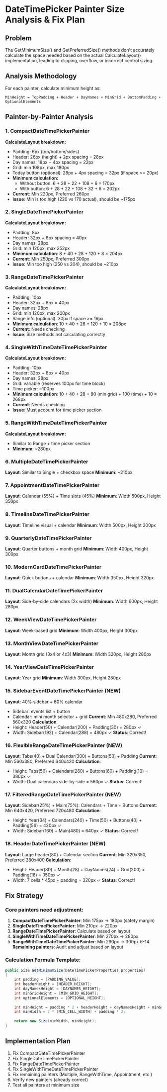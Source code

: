 # DateTimePicker Painter Size Analysis & Fix Plan

## Problem
The GetMinimumSize() and GetPreferredSize() methods don't accurately calculate the space needed based on the actual CalculateLayout() implementation, leading to clipping, overflow, or incorrect control sizing.

## Analysis Methodology
For each painter, calculate minimum height as:
```
MinHeight = TopPadding + Header + DayNames + MinGrid + BottomPadding + OptionalElements
```

## Painter-by-Painter Analysis

### 1. CompactDateTimePickerPainter
**CalculateLayout breakdown:**
- Padding: 6px (top/bottom/sides)
- Header: 26px (height) + 2px spacing = 28px
- Day names: 18px + 4px spacing = 22px
- Grid: min 108px, max 180px
- Today button (optional): 28px + 4px spacing = 32px (if space >= 20px)
- **Minimum calculation:**
  - Without button: 6 + 28 + 22 + 108 + 6 = 170px
  - With button: 6 + 28 + 22 + 108 + 32 + 6 = 202px
- **Current**: Min 220px, Preferred 260px
- **Issue**: Min is too high (220 vs 170 actual), should be ~175px

### 2. SingleDateTimePickerPainter
**CalculateLayout breakdown:**
- Padding: 8px
- Header: 32px + 8px spacing = 40px
- Day names: 28px
- Grid: min 120px, max 252px
- **Minimum calculation**: 8 + 40 + 28 + 120 + 8 = 204px
- **Current**: Min 250px, Preferred 300px
- **Issue**: Min too high (250 vs 204), should be ~210px

### 3. RangeDateTimePickerPainter
**CalculateLayout breakdown:**
- Padding: 10px
- Header: 32px + 8px = 40px
- Day names: 28px
- Grid: min 120px, max 200px
- Range info (optional): 30px if space >= 16px
- **Minimum calculation**: 10 + 40 + 28 + 120 + 10 = 208px
- **Current**: Needs checking
- **Issue**: Size methods not calculating correctly

### 4. SingleWithTimeDateTimePickerPainter
**CalculateLayout breakdown:**
- Padding: 10px
- Header: 32px + 8px = 40px
- Day names: 28px
- Grid: variable (reserves 100px for time block)
- Time picker: ~100px
- **Minimum calculation**: 10 + 40 + 28 + 80 (min grid) + 100 (time) + 10 = 268px
- **Current**: Needs checking
- **Issue**: Must account for time picker section

### 5. RangeWithTimeDateTimePickerPainter
**CalculateLayout breakdown:**
- Similar to Range + time picker section
- **Minimum**: ~280px

### 6. MultipleDateTimePickerPainter
**Layout**: Similar to Single + checkbox space
**Minimum**: ~210px

### 7. AppointmentDateTimePickerPainter
**Layout**: Calendar (55%) + Time slots (45%)
**Minimum**: Width 500px, Height 350px

### 8. TimelineDateTimePickerPainter
**Layout**: Timeline visual + calendar
**Minimum**: Width 500px, Height 300px

### 9. QuarterlyDateTimePickerPainter
**Layout**: Quarter buttons + month grid
**Minimum**: Width 400px, Height 300px

### 10. ModernCardDateTimePickerPainter
**Layout**: Quick buttons + calendar
**Minimum**: Width 350px, Height 320px

### 11. DualCalendarDateTimePickerPainter
**Layout**: Side-by-side calendars (2x width)
**Minimum**: Width 600px, Height 280px

### 12. WeekViewDateTimePickerPainter
**Layout**: Week-based grid
**Minimum**: Width 400px, Height 300px

### 13. MonthViewDateTimePickerPainter
**Layout**: Month grid (3x4 or 4x3)
**Minimum**: Width 320px, Height 280px

### 14. YearViewDateTimePickerPainter
**Layout**: Year grid
**Minimum**: Width 300px, Height 280px

### 15. SidebarEventDateTimePickerPainter (NEW)
**Layout**: 40% sidebar + 60% calendar
- Sidebar: events list + button
- Calendar: mini month selector + grid
**Current**: Min 480x280, Preferred 560x320
**Calculation**:
- Height: Header(50) + Calendar(200) + Padding(30) = 280px ✓
- Width: Sidebar(192) + Calendar(288) = 480px ✓
**Status**: Correct!

### 16. FlexibleRangeDateTimePickerPainter (NEW)
**Layout**: Tabs(40) + Dual Calendar(300) + Buttons(50) + Padding
**Current**: Min 560x380, Preferred 640x420
**Calculation**:
- Height: Tabs(50) + Calendars(260) + Buttons(60) + Padding(10) = 380px ✓
- Width: Dual calendars side-by-side = 560px ✓
**Status**: Correct!

### 17. FilteredRangeDateTimePickerPainter (NEW)
**Layout**: Sidebar(25%) + Main(75%): Calendars + Time + Buttons
**Current**: Min 640x420, Preferred 720x480
**Calculation**:
- Height: Year(34) + Calendars(240) + Time(50) + Buttons(40) + Padding(56) = 420px ✓
- Width: Sidebar(160) + Main(480) = 640px ✓
**Status**: Correct!

### 18. HeaderDateTimePickerPainter (NEW)
**Layout**: Large header(80) + Calendar section
**Current**: Min 320x350, Preferred 380x400
**Calculation**:
- Height: Header(80) + Month(28) + DayNames(24) + Grid(200) + Padding(18) = 350px ✓
- Width: 7 cells * 45px + padding = 320px ✓
**Status**: Correct!

## Fix Strategy

### Core painters need adjustment:
1. **CompactDateTimePickerPainter**: Min 175px → 180px (safety margin)
2. **SingleDateTimePickerPainter**: Min 210px → 220px
3. **RangeDateTimePickerPainter**: Calculate based on layout
4. **SingleWithTimeDateTimePickerPainter**: Min 270px → 280px
5. **RangeWithTimeDateTimePickerPainter**: Min 290px → 300px
6-14. **Remaining painters**: Audit and adjust based on layout

### Calculation Formula Template:
```csharp
public Size GetMinimumSize(DateTimePickerProperties properties)
{
    int padding = [PADDING_VALUE];
    int headerHeight = [HEADER_HEIGHT];
    int dayNamesHeight = [DAYNAMES_HEIGHT];
    int minGridHeight = [MIN_GRID_HEIGHT];
    int optionalElements = [OPTIONAL_HEIGHT];
    
    int minHeight = padding * 2 + headerHeight + dayNamesHeight + minGridHeight + optionalElements;
    int minWidth = 7 * [MIN_CELL_WIDTH] + padding * 2;
    
    return new Size(minWidth, minHeight);
}
```

## Implementation Plan
1. Fix CompactDateTimePickerPainter
2. Fix SingleDateTimePickerPainter
3. Fix RangeDateTimePickerPainter
4. Fix SingleWithTimeDateTimePickerPainter
5. Fix remaining painters (Multiple, RangeWithTime, Appointment, etc.)
6. Verify new painters (already correct)
7. Test all painters at minimum size

